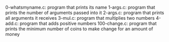 0-whatsmyname.c: program that prints its name
1-args.c: program that prints the number of arguments passed into it
2-args.c: program that prints all arguments it receives
3-mul.c: program that multiplies two numbers
4-add.c: program that adds positive numbers
100-change.c: program that prints the minimum number of coins to make change for an amount of money
